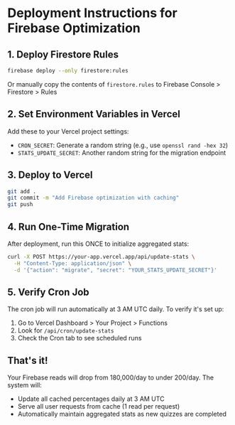 # Deployment Instructions for Firebase Optimization

## 1. Deploy Firestore Rules

```bash
firebase deploy --only firestore:rules
```

Or manually copy the contents of `firestore.rules` to Firebase Console > Firestore > Rules

## 2. Set Environment Variables in Vercel

Add these to your Vercel project settings:
- `CRON_SECRET`: Generate a random string (e.g., use `openssl rand -hex 32`)
- `STATS_UPDATE_SECRET`: Another random string for the migration endpoint

## 3. Deploy to Vercel

```bash
git add .
git commit -m "Add Firebase optimization with caching"
git push
```

## 4. Run One-Time Migration

After deployment, run this ONCE to initialize aggregated stats:

```bash
curl -X POST https://your-app.vercel.app/api/update-stats \
  -H "Content-Type: application/json" \
  -d '{"action": "migrate", "secret": "YOUR_STATS_UPDATE_SECRET"}'
```

## 5. Verify Cron Job

The cron job will run automatically at 3 AM UTC daily. To verify it's set up:
1. Go to Vercel Dashboard > Your Project > Functions
2. Look for `/api/cron/update-stats`
3. Check the Cron tab to see scheduled runs

## That's it! 

Your Firebase reads will drop from 180,000/day to under 200/day. The system will:
- Update all cached percentages daily at 3 AM UTC
- Serve all user requests from cache (1 read per request)
- Automatically maintain aggregated stats as new quizzes are completed